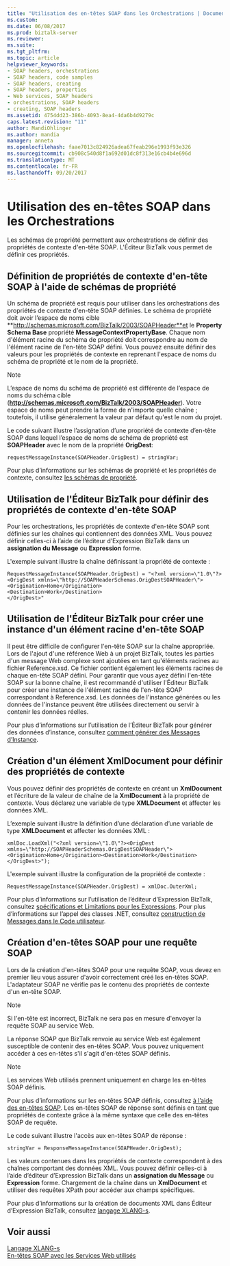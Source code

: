 ```yaml
---
title: "Utilisation des en-têtes SOAP dans les Orchestrations | Documents Microsoft"
ms.custom: 
ms.date: 06/08/2017
ms.prod: biztalk-server
ms.reviewer: 
ms.suite: 
ms.tgt_pltfrm: 
ms.topic: article
helpviewer_keywords:
- SOAP headers, orchestrations
- SOAP headers, code samples
- SOAP headers, creating
- SOAP headers, properties
- Web services, SOAP headers
- orchestrations, SOAP headers
- creating, SOAP headers
ms.assetid: 4754dd23-386b-4093-8ea4-4da6b4d9279c
caps.latest.revision: "11"
author: MandiOhlinger
ms.author: mandia
manager: anneta
ms.openlocfilehash: faae7013c824926adea67feab296e1993f93e326
ms.sourcegitcommit: cb908c540d8f1a692d01dc8f313e16cb4b4e696d
ms.translationtype: MT
ms.contentlocale: fr-FR
ms.lasthandoff: 09/20/2017
---
```

# <a name="using-soap-headers-in-orchestrations"></a>Utilisation des en-têtes SOAP dans les Orchestrations
Les schémas de propriété permettent aux orchestrations de définir des propriétés de contexte d'en-tête SOAP. L'Éditeur BizTalk vous permet de définir ces propriétés.  
  
## <a name="defining-soap-header-context-properties-with-property-schemas"></a>Définition de propriétés de contexte d'en-tête SOAP à l'aide de schémas de propriété  
 Un schéma de propriété est requis pour utiliser dans les orchestrations des propriétés de contexte d'en-tête SOAP définies. Le schéma de propriété doit avoir l’espace de noms cible **http://schemas.microsoft.com/BizTalk/2003/SOAPHeader**et le **Property Schema Base** propriété  **MessageContextPropertyBase**. Chaque nom d'élément racine du schéma de propriété doit correspondre au nom de l'élément racine de l'en-tête SOAP défini. Vous pouvez ensuite définir des valeurs pour les propriétés de contexte en reprenant l'espace de noms du schéma de propriété et le nom de la propriété.  
  
> [!NOTE]
>  L’espace de noms du schéma de propriété est différente de l’espace de noms du schéma cible (**http://schemas.microsoft.com/BizTalk/2003/SOAPHeader**). Votre espace de noms peut prendre la forme de n'importe quelle chaîne ; toutefois, il utilise généralement la valeur par défaut qu'est le nom du projet.  
  
 Le code suivant illustre l’assignation d’une propriété de contexte d’en-tête SOAP dans lequel l’espace de noms de schéma de propriété est **SOAPHeader** avec le nom de la propriété **OrigDest**:  
  
```  
requestMessageInstance(SOAPHeader.OrigDest) = stringVar;  
```  
  
 Pour plus d’informations sur les schémas de propriété et les propriétés de contexte, consultez [les schémas de propriété](../core/property-schemas.md).  
  
## <a name="using-biztalk-editor-to-set-soap-header-context-properties"></a>Utilisation de l'Éditeur BizTalk pour définir des propriétés de contexte d'en-tête SOAP  
 Pour les orchestrations, les propriétés de contexte d'en-tête SOAP sont définies sur les chaînes qui contiennent des données XML. Vous pouvez définir celles-ci à l’aide de l’éditeur d’Expression BizTalk dans un **assignation du Message** ou **Expression** forme.  
  
 L'exemple suivant illustre la chaîne définissant la propriété de contexte :  
  
```  
RequestMessageInstance(SOAPHeader.OrigDest) = "<?xml version=\"1.0\"?>  
<OrigDest xmlns=\"http://SOAPHeaderSchemas.OrigDestSOAPHeader\">  
<Origination>Home</Origination>  
<Destination>Work</Destination>  
</OrigDest>"  
```  
  
## <a name="using-biztalk-editor-to-create-an-instance-of-a-soap-header-root-element"></a>Utilisation de l'Éditeur BizTalk pour créer une instance d'un élément racine d'en-tête SOAP  
 Il peut être difficile de configurer l'en-tête SOAP sur la chaîne appropriée. Lors de l'ajout d'une référence Web à un projet BizTalk, toutes les parties d'un message Web complexe sont ajoutées en tant qu'éléments racines au fichier Reference.xsd. Ce fichier contient également les éléments racines de chaque en-tête SOAP défini. Pour garantir que vous ayez défini l'en-tête SOAP sur la bonne chaîne, il est recommandé d'utiliser l'Éditeur BizTalk pour créer une instance de l'élément racine de l'en-tête SOAP correspondant à Reference.xsd. Les données de l'instance générées ou les données de l'instance peuvent être utilisées directement ou servir à contenir les données réelles.  
  
 Pour plus d’informations sur l’utilisation de l’Éditeur BizTalk pour générer des données d’instance, consultez [comment générer des Messages d’Instance](../core/how-to-generate-instance-messages.md).  
  
## <a name="creating-an-xmldocument-to-set-context-properties"></a>Création d'un élément XmlDocument pour définir des propriétés de contexte  
 Vous pouvez définir des propriétés de contexte en créant un **XmlDocument** et l’écriture de la valeur de chaîne de la **XmlDocument** à la propriété de contexte. Vous déclarez une variable de type **XMLDocument** et affecter les données XML.  
  
 L’exemple suivant illustre la définition d’une déclaration d’une variable de type **XMLDocument** et affecter les données XML :  
  
```  
xmlDoc.LoadXml("<?xml version=\"1.0\"?><OrigDest xmlns=\"http://SOAPHeaderSchemas.OrigDestSOAPHeader\"><Origination>Home</Origination><Destination>Work</Destination></OrigDest>");  
```  
  
 L'exemple suivant illustre la configuration de la propriété de contexte :  
  
```  
RequestMessageInstance(SOAPHeader.OrigDest) = xmlDoc.OuterXml;  
```  
  
 Pour plus d’informations sur l’utilisation de l’éditeur d’Expression BizTalk, consultez [spécifications et Limitations pour les Expressions](../core/requirements-and-limitations-for-expressions.md). Pour plus d’informations sur l’appel des classes .NET, consultez [construction de Messages dans le Code utilisateur](../core/constructing-messages-in-user-code.md).  
  
## <a name="creating-soap-headers-for-a-soap-request"></a>Création d'en-têtes SOAP pour une requête SOAP  
 Lors de la création d'en-têtes SOAP pour une requête SOAP, vous devez en premier lieu vous assurer d'avoir correctement créé les en-têtes SOAP. L'adaptateur SOAP ne vérifie pas le contenu des propriétés de contexte d'un en-tête SOAP.  
  
> [!NOTE]
>  Si l'en-tête est incorrect, BizTalk ne sera pas en mesure d'envoyer la requête SOAP au service Web.  
  
 La réponse SOAP que BizTalk renvoie au service Web est également susceptible de contenir des en-têtes SOAP. Vous pouvez uniquement accéder à ces en-têtes s'il s'agit d'en-têtes SOAP définis.  
  
> [!NOTE]
>  Les services Web utilisés prennent uniquement en charge les en-têtes SOAP définis.  
  
 Pour plus d’informations sur les en-têtes SOAP définis, consultez [à l’aide des en-têtes SOAP](../core/using-soap-headers.md). Les en-têtes SOAP de réponse sont définis en tant que propriétés de contexte grâce à la même syntaxe que celle des en-têtes SOAP de requête.  
  
 Le code suivant illustre l'accès aux en-têtes SOAP de réponse :  
  
```  
stringVar = ResponseMessageInstance(SOAPHeader.OrigDest);  
```  
  
 Les valeurs contenues dans les propriétés de contexte correspondent à des chaînes comportant des données XML. Vous pouvez définir celles-ci à l’aide d’éditeur d’Expression BizTalk dans un **assignation du Message** ou **Expression** forme. Chargement de la chaîne dans un **XmlDocument** et utiliser des requêtes XPath pour accéder aux champs spécifiques.  
  
 Pour plus d’informations sur la création de documents XML dans Éditeur d’Expression BizTalk, consultez [langage XLANG-s](../core/xlang-s-language.md).  
  
## <a name="see-also"></a>Voir aussi  
 [Langage XLANG-s](../core/xlang-s-language.md)   
 [En-têtes SOAP avec les Services Web utilisés](../core/soap-headers-with-consumed-web-services.md)